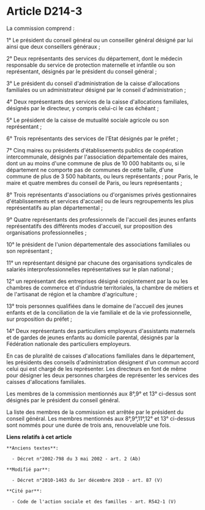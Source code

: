 # Article D214-3

La commission comprend : 

1° Le président du conseil général ou un conseiller général désigné par lui ainsi que deux conseillers généraux ; 

2° Deux représentants des services du département, dont le médecin responsable du service de protection maternelle et
infantile ou son représentant, désignés par le président du conseil général ; 

3° Le président du conseil d'administration de la caisse d'allocations familiales ou un administrateur désigné par le conseil
d'administration ; 

4° Deux représentants des services de la caisse d'allocations familiales, désignés par le directeur, y compris celui-ci le
cas échéant ; 

5° Le président de la caisse de mutualité sociale agricole ou son représentant ; 

6° Trois représentants des services de l'Etat désignés par le préfet ; 

7° Cinq maires ou présidents d'établissements publics de coopération intercommunale, désignés par l'association
départementale des maires, dont un au moins d'une commune de plus de 10 000 habitants ou, si le département ne comporte pas
de communes de cette taille, d'une commune de plus de 3 500 habitants, ou leurs représentants ; pour Paris, le maire et
quatre membres du conseil de Paris, ou leurs représentants ; 

8° Trois représentants d'associations ou d'organismes privés gestionnaires d'établissements et services d'accueil ou de leurs
regroupements les plus représentatifs au plan départemental ; 

9° Quatre représentants des professionnels de l'accueil des jeunes enfants représentatifs des différents modes d'accueil, sur
proposition des organisations professionnelles ; 

10° le président de l'union départementale des associations familiales ou son représentant ; 

11° un représentant désigné par chacune des organisations syndicales de salariés interprofessionnelles représentatives sur le
plan national ; 

12° un représentant des entreprises désigné conjointement par la ou les      chambres de commerce et d'industrie
territoriales, la chambre de métiers et de l'artisanat de région et la chambre d'agriculture ; 

13° trois personnes qualifiées dans le domaine de l'accueil des jeunes enfants et de la conciliation de la vie familiale et
de la vie professionnelle, sur proposition du préfet ; 

14° Deux représentants des particuliers employeurs d'assistants maternels et de gardes de jeunes enfants au domicile
parental, désignés par la Fédération nationale des particuliers employeurs. 

En cas de pluralité de caisses d'allocations familiales dans le département, les présidents des conseils d'administration
désignent d'un commun accord celui qui est chargé de les représenter. Les directeurs en font de même pour désigner les deux
personnes chargées de représenter les services des caisses d'allocations familiales. 

Les membres de la commission mentionnés aux 8°,9° et 13° ci-dessus sont désignés par le président du conseil général. 

La liste des membres de la commission est arrêtée par le président du conseil général. Les membres mentionnés aux
8°,9°,11°,12° et 13° ci-dessus sont nommés pour une durée de trois ans, renouvelable une fois.

**Liens relatifs à cet article**

	**Anciens textes**:

	  - Décret n°2002-798 du 3 mai 2002 - art. 2 (Ab)

	**Modifié par**:

	  - Décret n°2010-1463 du 1er décembre 2010 - art. 87 (V)

	**Cité par**:

	  - Code de l'action sociale et des familles - art. R542-1 (V)
